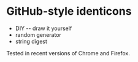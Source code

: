 # GitHub-style identicons

- DIY -- draw it yourself
- random generator
- string digest

Tested in recent versions of Chrome and Firefox.
